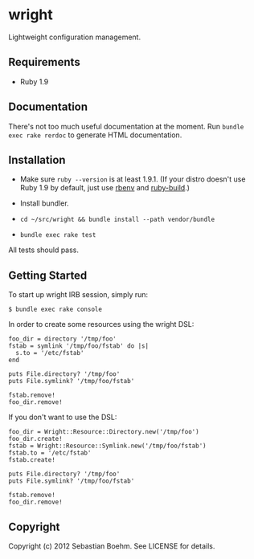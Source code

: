 wright
======

Lightweight configuration management.

Requirements
------------

 - Ruby 1.9

Documentation
-------------

There's not too much useful documentation at the moment. Run
`bundle exec rake rerdoc` to generate HTML documentation.

Installation
------------

 - Make sure `ruby --version` is at least 1.9.1. (If your distro
   doesn't use Ruby 1.9 by default, just use
   [rbenv](https://github.com/sstephenson/rbenv/) and
   [ruby-build](https://github.com/sstephenson/ruby-build/).)

 - Install bundler.

 - `cd ~/src/wright && bundle install --path vendor/bundle`

 - `bundle exec rake test`

All tests should pass.

Getting Started
---------------

To start up wright IRB session, simply run:

    $ bundle exec rake console

In order to create some resources using the wright DSL:

    foo_dir = directory '/tmp/foo'
    fstab = symlink '/tmp/foo/fstab' do |s|
      s.to = '/etc/fstab'
    end
    
    puts File.directory? '/tmp/foo'
    puts File.symlink? '/tmp/foo/fstab'
    
    fstab.remove!
    foo_dir.remove!

If you don't want to use the DSL:

    foo_dir = Wright::Resource::Directory.new('/tmp/foo')
    foo_dir.create!
    fstab = Wright::Resource::Symlink.new('/tmp/foo/fstab')
    fstab.to = '/etc/fstab'
    fstab.create!
   
    puts File.directory? '/tmp/foo'
    puts File.symlink? '/tmp/foo/fstab'
    
    fstab.remove!
    foo_dir.remove!

Copyright
---------

Copyright (c) 2012 Sebastian Boehm. See LICENSE for details.
